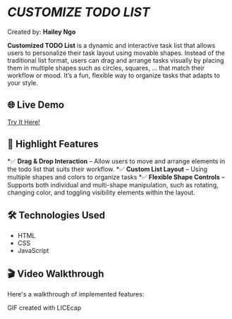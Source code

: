# *CUSTOMIZE TODO LIST*

Created by: **Hailey Ngo**

**Customized TODO List** is a dynamic and interactive task list that allows users to personalize their task layout using movable shapes. Instead of the traditional list format, users can drag and arrange tasks visually by placing them in multiple shapes such as circles, squares, ... that match their workflow or mood. It’s a fun, flexible way to organize tasks that adapts to your style.

## 🌐 Live Demo
[Try It Here!](https://haileyn3132.github.io/Custom-Todo-List/)

## 🚀 Highlight Features

*✅ **Drag & Drop Interaction** – Allow users to move and arrange elements in the todo list that suits  their workflow.
*✅ **Custom List Layout** – Using multiple shapes and colors to organize tasks
*✅ **Flexible Shape Controls** – Supports both individual and multi-shape manipulation, such as rotating, changing color, and toggling visibility elements within the layout. 

## 🛠️ Technologies Used
- HTML
- CSS
- JavaScript  

## 🎬 Video Walkthrough

Here's a walkthrough of implemented features:


<!-- Replace this with whatever GIF tool you used! -->
GIF created with LICEcap  



